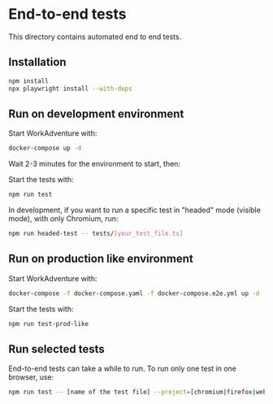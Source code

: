 # End-to-end tests

This directory contains automated end to end tests.

## Installation

```bash
npm install
npx playwright install --with-deps
```

## Run on development environment

Start WorkAdventure with:

```bash
docker-compose up -d
```

Wait 2-3 minutes for the environment to start, then:

Start the tests with:

```bash
npm run test
```

In development, if you want to run a specific test in "headed" mode (visible mode), with only Chromium, run:

```bash
npm run headed-test -- tests/[your_test_file.ts]
```


## Run on production like environment

Start WorkAdventure with:

```bash
docker-compose -f docker-compose.yaml -f docker-compose.e2e.yml up -d --build
```

Start the tests with:

```bash
npm run test-prod-like
```

## Run selected tests

End-to-end tests can take a while to run. To run only one test in one browser, use:

```bash
npm run test -- [name of the test file] --project=[chromium|firefox|webkit]
```
